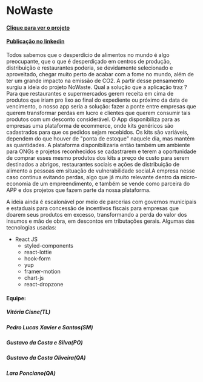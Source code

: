 # NoWaste

#### <a href="https://final-project-blush.vercel.app/">Clique para ver o projeto</a>

#### <a href="https://www.linkedin.com/posts/ana-vit%C3%B3ria-vital-cisne_todos-sabemos-que-o-desperd%C3%ADcio-de-alimentos-activity-6953841655347044352-4WU5?utm_source=linkedin_share&utm_medium=member_desktop_web">Publicação no linkedin</a>

Todos sabemos que o desperdício de alimentos no mundo é algo preocupante, que o que é desperdiçado em centros de produção, distribuição e restaurantes poderia, se devidamente selecionado e aproveitado, chegar muito perto de acabar com a fome no mundo, além de ter um grande impacto na emissão de CO2. A partir desse pensamento surgiu a ideia do projeto NoWaste.
Qual a solução que a aplicação traz ?
Para que restaurantes e supermercados gerem receita em cima de produtos que iriam pro lixo ao final do expediente ou próximo da data de vencimento, o nosso app seria a solução: fazer a ponte entre empresas que querem transformar perdas em lucro e clientes que querem consumir tais produtos com um desconto considerável.
O App disponibiliza para as empresas uma plataforma de ecommerce, onde kits genéricos são cadastrados para que os pedidos sejam recebidos. Os kits são variáveis, dependem do que houver de "ponta de estoque" naquele dia, mas mantém as quantidades.
A plataforma disponibilizaria então também um ambiente para ONGs e projetos reconhecidos se cadastrarem e terem a oportunidade de comprar esses mesmo produtos dos kits a preço de custo para serem destinados a abrigos, restaurantes sociais e ações de distribuição de alimento a pessoas em situação de vulnerabilidade social.A empresa nesse caso continua evitando perdas, algo que já muito relevante dentro da micro-economia de um empreendimento, e também se vende como parceira do APP e dos projetos que fazem parte da nossa plataforma.
 
A ideia ainda é escalonável por meio de parcerias com governos municipais e estaduais para concessão de incentivos fiscais para empresas que doarem seus produtos em excesso, transformando a perda do valor dos insumos e mão de obra, em descontos em tributações gerais.
Algumas das tecnologias usadas:

<ul>
<li>React JS

  <ul>
<li>styled-components</li>
<li>react-lottie</li>
<li>hook-form</li>
<li>yup</li>
<li>framer-motion</li>
<li>chart-js</li>
<li>react-dropzone</li>

</ul>
  
</li>

</ul>

#### Equipe:

##### Vitória Cisne(TL)
##### Pedro Lucas Xavier e Santos(SM)
##### Gustavo da Costa e Silva(PO)
##### Gustavo da Costa Oliveira(QA)
##### Lara Ponciano(QA)


